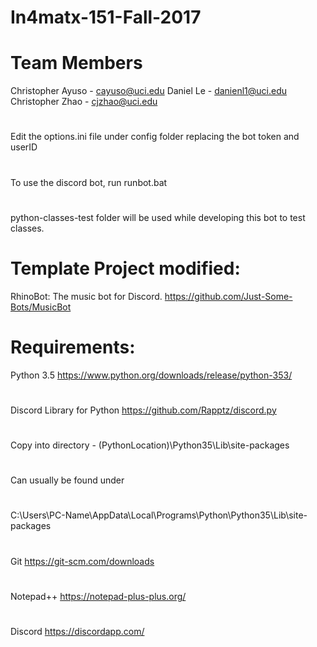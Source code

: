# In4matx-151-Fall-2017
#
# Team Members
 Christopher Ayuso - cayuso@uci.edu
 Daniel Le - danienl1@uci.edu
 Christopher Zhao - cjzhao@uci.edu
#
 Edit the options.ini file under config folder
 replacing the bot token and userID
#
 To use the discord bot, run runbot.bat
#
 python-classes-test folder will be used while developing this bot
 to test classes.
# 
# Template Project modified:
 RhinoBot: The music bot for Discord.
 https://github.com/Just-Some-Bots/MusicBot
#
# Requirements:
 Python 3.5
 https://www.python.org/downloads/release/python-353/
#
 Discord Library for Python
 https://github.com/Rapptz/discord.py
#
 Copy into directory - (PythonLocation)\Python35\Lib\site-packages
#
Can usually be found under 
#
 C:\Users\PC-Name\AppData\Local\Programs\Python\Python35\Lib\site-packages
#
 Git
 https://git-scm.com/downloads
#
 Notepad++
 https://notepad-plus-plus.org/
#
 Discord
 https://discordapp.com/
